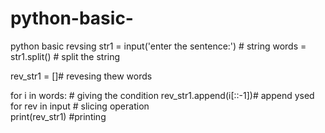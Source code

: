 # python-basic-
python basic
revsing
str1 =  input('enter the sentence:') # string
words = str1.split() # split the string

rev_str1 = []# revesing thew words

for i in words: # giving the condition
    rev_str1.append(i[::-1])# append ysed for rev in input # slicing operation  
print(rev_str1)    #printing

